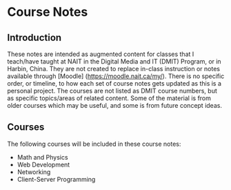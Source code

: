 # Course Notes

## Introduction
These notes are intended as augmented content for classes that I teach/have taught at NAIT in the Digital Media and IT (DMIT) Program, or in Harbin, China. They are not created to replace in-class instruction or notes available through [Moodle] (https://moodle.nait.ca/my/). There is no specific order, or timeline, to how each set of course notes gets updated as this is a personal project. The courses are not listed as DMIT course numbers, but as specific topics/areas of related content. Some of the material is from older courses which may be useful, and some is from future concept ideas.

## Courses
The following courses will be included in these course notes:

* Math and Physics
* Web Development
* Networking
* Client-Server Programming
